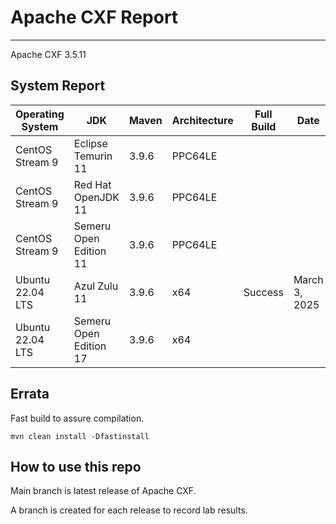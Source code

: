 # Apache CXF Report
--- 

Apache CXF 3.5.11

## System Report

| Operating System    | JDK       | Maven | Architecture | Full Build | Date  | Notes |
|---------------------|-----------|-------|--------------|------------|-------|---------|
| CentOS Stream 9         | Eclipse Temurin 11  | 3.9.6 | PPC64LE      |  |  | |
| CentOS Stream 9         | Red Hat OpenJDK 11  | 3.9.6 | PPC64LE      |  |  | |
| CentOS Stream 9         | Semeru Open Edition 11  | 3.9.6 | PPC64LE  |  |  | |
| Ubuntu 22.04 LTS         | Azul Zulu 11  | 3.9.6 | x64  | Success | March 3, 2025 | |
| Ubuntu 22.04 LTS         | Semeru Open Edition 17 | 3.9.6 | x64  |  |  | |




## Errata


Fast build to assure compilation. 
```
mvn clean install -Dfastinstall
```

## How to use this repo

Main branch is latest release of Apache CXF.

A branch is created for each release to record lab results.
